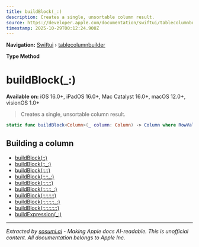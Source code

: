 ```yaml
---
title: buildBlock(_:)
description: Creates a single, unsortable column result.
source: https://developer.apple.com/documentation/swiftui/tablecolumnbuilder/buildblock(_:)
timestamp: 2025-10-29T00:12:24.900Z
---
```


**Navigation:** [Swiftui](/documentation/swiftui) › [tablecolumnbuilder](/documentation/swiftui/tablecolumnbuilder)

**Type Method**

# buildBlock(_:)

**Available on:** iOS 16.0+, iPadOS 16.0+, Mac Catalyst 16.0+, macOS 12.0+, visionOS 1.0+

> Creates a single, unsortable column result.

```swift
static func buildBlock<Column>(_ column: Column) -> Column where RowValue == Column.TableRowValue, Column : TableColumnContent, Column.TableColumnSortComparator == Never
```

## Building a column

- [buildBlock(_:_:)](/documentation/swiftui/tablecolumnbuilder/buildblock(_:_:))
- [buildBlock(_:_:_:)](/documentation/swiftui/tablecolumnbuilder/buildblock(_:_:_:))
- [buildBlock(_:_:_:_:)](/documentation/swiftui/tablecolumnbuilder/buildblock(_:_:_:_:))
- [buildBlock(_:_:_:_:_:)](/documentation/swiftui/tablecolumnbuilder/buildblock(_:_:_:_:_:))
- [buildBlock(_:_:_:_:_:_:)](/documentation/swiftui/tablecolumnbuilder/buildblock(_:_:_:_:_:_:))
- [buildBlock(_:_:_:_:_:_:_:)](/documentation/swiftui/tablecolumnbuilder/buildblock(_:_:_:_:_:_:_:))
- [buildBlock(_:_:_:_:_:_:_:_:)](/documentation/swiftui/tablecolumnbuilder/buildblock(_:_:_:_:_:_:_:_:))
- [buildBlock(_:_:_:_:_:_:_:_:_:)](/documentation/swiftui/tablecolumnbuilder/buildblock(_:_:_:_:_:_:_:_:_:))
- [buildBlock(_:_:_:_:_:_:_:_:_:_:)](/documentation/swiftui/tablecolumnbuilder/buildblock(_:_:_:_:_:_:_:_:_:_:))
- [buildExpression(_:)](/documentation/swiftui/tablecolumnbuilder/buildexpression(_:))

---

*Extracted by [sosumi.ai](https://sosumi.ai) - Making Apple docs AI-readable.*
*This is unofficial content. All documentation belongs to Apple Inc.*
